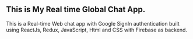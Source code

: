 ## This is My Real time Global Chat App.

This is a Real-time Web chat app with Google SignIn authentication
built using ReactJs, Redux, JavaScript, Html and CSS with Firebase as backend.


